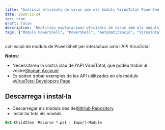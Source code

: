 ```yaml
---
title: "Anàlisis eficients de virus amb els mòduls VirusTotal PowerShell"
date: 2020-11-24
toc: true
draft: false
description: "Realitzeu exploracions eficients de virus amb els mòduls VirusTotal PowerShell automatitzant la interacció amb l'API de VirusTotal i racionalitzant el vostre flux de treball de seguretat."
tags: ["Mòduls PowerShell", "PowerShell", "Automatització", "VirusTotal", "Exploracions de virus", "Exploracions de dominis", "Clau de l'API", "API VirusTotal", "Pàgina de desenvolupadors de VirusTotal", "Administració de sistemes", "Flux de treball de seguretat", "Anàlisi de virus eficient", "Descarrega i instal·la", "Repositori GitHub", "Exemples d'ús de l'API"]
---
```

 col·lecció de mòduls de PowerShell per interactuar amb l'API VirusTotal

**Notes:**
- Necessitareu la vostra clau de l'API VirusTotal, que podeu trobar al vostre[Shodan Account](https://www.virustotal.com/gui/)
- Es poden trobar exemples de les API utilitzades en els mòduls a[VirusTotal Developers Page](https://developers.virustotal.com/reference#getting-started)

## Descarrega i instal·la
- Descarregar els mòduls des del[GitHub Repository](https://github.com/simeononsecurity/VirusTotal-PS)
- Instal·lar tots els mòduls
```ps
Get-ChildItem -Recurse *.ps1 | Import-Module
```